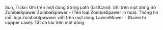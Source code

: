 Sun, Tickn: Ghi trên một dòng
String path (ListCard): Ghi trên một dòng
Số ZombieSpawer
ZombieSpawer - (Tên loại ZombieSpawer in hoa): Thông tin mỗi loại ZombieSpawwer viết trên mọt dòng
LawnnMower - (Name to uppper case): Tất cả lưu trên một dòng
